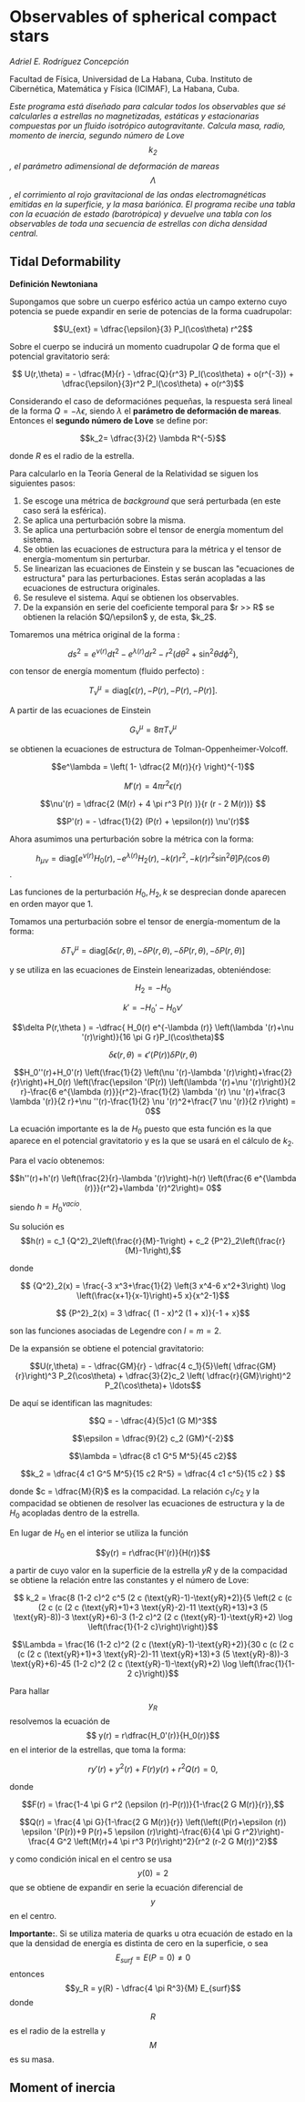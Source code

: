 <h1>Observables of spherical compact stars</h1>


_Adriel E. Rodríguez Concepción_

Facultad de Física, Universidad de La Habana, Cuba.
Instituto de Cibernética, Matemática y Física (ICIMAF), La Habana, Cuba.

<i>Este programa está diseñado para calcular todos los observables que sé calcularles a estrellas no magnetizadas, estáticas y estacionarias compuestas por un fluido isotrópico autogravitante. Calcula masa, radio, momento de inercia, segundo número de Love $$k_2$$, el parámetro adimensional de deformación de mareas $$\Lambda$$, el corrimiento al rojo gravitacional de las ondas electromagnéticas emitidas en la superficie, y la masa bariónica. El programa recibe una tabla con la ecuación de estado (barotrópica) y devuelve una tabla con los observables de  toda una secuencia de estrellas con dicha densidad central.</i>

<h2>Tidal Deformability</h2>

**Definición Newtoniana**

Supongamos que sobre un cuerpo esférico actúa un campo externo cuyo potencia se puede expandir en serie de potencias de la forma cuadrupolar:
    
    
$$U_{ext} = \dfrac{\epsilon}{3} P_l(\cos\theta) r^2$$

Sobre el cuerpo se inducirá un momento cuadrupolar $Q$ de forma que el potencial gravitatorio será:

$$ U(r,\theta) = - \dfrac{M}{r} - \dfrac{Q}{r^3} P_l(\cos\theta) + o(r^{-3}) + \dfrac{\epsilon}{3}r^2 P_l(\cos\theta) + o(r^3)$$

Considerando el caso de deformaciónes pequeñas, la respuesta será lineal de la forma $Q = -\lambda \epsilon$, siendo $\lambda$ el **parámetro de deformación de mareas**. Entonces el **segundo número de Love** se define por:
    
$$k_2= \dfrac{3}{2} \lambda R^{-5}$$

donde $R$ es el radio de la estrella.


Para calcularlo en la Teoría General de la Relatividad se siguen los siguientes pasos:
<ol>
    <li> Se escoge una métrica de <i>background</i> que será perturbada (en este caso será la esférica).
    <li> Se aplica una perturbación sobre la misma.
    <li> Se aplica una perturbación sobre el tensor de energía momentum del sistema.
    <li> Se obtien las ecuaciones de estructura para la métrica y el tensor de energía-momentum sin perturbar.
    <li> Se linearizan las ecuaciones de Einstein y se buscan las "ecuaciones de estructura" para las perturbaciones. Estas serán acopladas a las ecuaciones de estructura originales. 
    <li> Se resuleve el sistema. Aquí se obtienen los observables.
    <li> De la expansión en serie del coeficiente temporal para $r >> R$ se obtienen la relación $Q/\epsilon$ y, de esta, $k_2$.
</ol>


Tomaremos una métrica original de la forma :

$$ ds^2 = e^{\nu(r)}dt^2 - e^{\lambda(r)}dr^2 - r^2(d\theta^2 + \sin^2\theta d\phi^2),$$

con tensor de energía momentum (fluido perfecto) :

$$ T^\mu_\nu = \text{diag} [ \epsilon(r),- P(r),- P(r), -P(r) ].$$

A partir de las ecuaciones de Einstein

$$G^\mu_\nu = 8\pi  T^\mu_\nu$$

se obtienen la ecuaciones de estructura de Tolman-Oppenheimer-Volcoff.

$$e^\lambda = \left( 1- \dfrac{2 M(r)}{r} \right)^{-1}$$

$$M'(r) = 4\pi r^2 \epsilon(r)$$

$$\nu'(r) = \dfrac{2  (M(r) + 4 \pi r^3 P(r) )}{r (r - 2  M(r))} $$

$$P'(r) = - \dfrac{1}{2} (P(r) + \epsilon(r)) \nu'(r)$$


Ahora asumimos una perturbación sobre la métrica con la forma:

$$h_{\mu\nu} = \text{diag} [ e^{\nu(r)} H_0(r), - e^{\lambda(r)} H_2(r), -k(r) r^2,-k(r) r^2\sin^2\theta] P_l(\cos\theta)$$.

Las funciones de la perturbación $H_0,H_2,k$ se desprecian donde aparecen en orden mayor que 1.

Tomamos una perturbación sobre el tensor de energía-momentum de la forma:

$$ \delta T^\mu_\nu = \text{diag} [\delta \epsilon(r,\theta),-\delta P(r,\theta),- \delta P(r,\theta), -\delta P(r,\theta) ]$$

y se utiliza en las ecuaciones de Einstein lenearizadas, obteniéndose:

$$H_2 = - H_0$$

$$k' = - H_0' - H_0 \nu'$$

$$\delta P(r,\theta ) =  -\dfrac{ H_0(r) e^{-\lambda (r)} \left(\lambda '(r)+\nu '(r)\right)}{16 \pi  G r}P_l(\cos\theta)$$

$$\delta\epsilon(r,\theta) = \epsilon'(P(r))\delta P(r,\theta )$$ 

$$H_0''(r)+H_0'(r) \left(\frac{1}{2} \left(\nu '(r)-\lambda '(r)\right)+\frac{2}{r}\right)+H_0(r) \left(\frac{\epsilon '(P(r)) \left(\lambda '(r)+\nu '(r)\right)}{2 r}-\frac{6 e^{\lambda (r)}}{r^2}-\frac{1}{2} \lambda '(r) \nu '(r)+\frac{3 \lambda '(r)}{2 r}+\nu ''(r)-\frac{1}{2} \nu '(r)^2+\frac{7 \nu '(r)}{2 r}\right) = 0$$

La ecuación importante es la de $H_0$ puesto que esta función es la que aparece en el potencial gravitatorio y es la que se usará en el cálculo de $k_2$.

Para el vacío obtenemos:

$$h''(r)+h'(r) \left(\frac{2}{r}-\lambda '(r)\right)-h(r) \left(\frac{6 e^{\lambda (r)}}{r^2}+\lambda '(r)^2\right)= 0$$

siendo $h = {H_0}^{vacío}$.

Su solución es 
$$h(r) = c_1 {Q^2}_2\left(\frac{r}{M}-1\right) + c_2 {P^2}_2\left(\frac{r}{M}-1\right),$$

donde 

$$ {Q^2}_2(x) = \frac{-3 x^3+\frac{1}{2} \left(3 x^4-6 x^2+3\right) \log \left(\frac{x+1}{x-1}\right)+5 x}{x^2-1}$$

$$ {P^2}_2(x) = 3 \dfrac{ (1 - x)^2 (1 + x)}{-1 + x}$$

son las funciones asociadas de Legendre con $l=m=2$.

De la expansión se obtiene el potencial gravitatorio:

$$U(r,\theta) = - \dfrac{GM}{r} - \dfrac{4 c_1}{5}\left( \dfrac{GM}{r}\right)^3 P_2(\cos\theta) + \dfrac{3}{2}c_2 \left( \dfrac{r}{GM}\right)^2 P_2(\cos\theta)+ \ldots$$


De aquí se identifican las magnitudes:

$$Q = - \dfrac{4}{5}c1 (G M)^3$$

$$\epsilon = \dfrac{9}{2} c_2 (GM)^{-2}$$

$$\lambda =  \dfrac{8 c1 G^5 M^5}{45 c2}$$

$$k_2 = \dfrac{4 c1 G^5 M^5}{15 c2 R^5} =  \dfrac{4 c1 c^5}{15 c2 } $$

donde $c = \dfrac{M}{R}$ es la compacidad. La relación $c_1/c_2$ y la compacidad se obtienen de resolver las ecuaciones de estructura y la de $H_0$ acopladas dentro de la estrella. 

En lugar de $H_0$ en el interior se utiliza la función

$$y(r) = r\dfrac{H'(r)}{H(r)}$$

a partir de cuyo valor en la superficie de la estrella $yR$ y de la compacidad se obtiene la relación entre las constantes y el número de Love:


$$ k_2 = \frac{8 (1-2 c)^2 c^5 (2 c (\text{yR}-1)-\text{yR}+2)}{5 \left(2 c (c (2 c (c (2 c (\text{yR}+1)+3 \text{yR}-2)-11 \text{yR}+13)+3 (5 \text{yR}-8))-3 \text{yR}+6)-3 (1-2 c)^2 (2 c (\text{yR}-1)-\text{yR}+2) \log \left(\frac{1}{1-2 c}\right)\right)}$$

$$\Lambda = \frac{16 (1-2 c)^2 (2 c (\text{yR}-1)-\text{yR}+2)}{30 c (c (2 c (c (2 c (\text{yR}+1)+3 \text{yR}-2)-11 \text{yR}+13)+3 (5 \text{yR}-8))-3 \text{yR}+6)-45 (1-2 c)^2 (2 c (\text{yR}-1)-\text{yR}+2) \log \left(\frac{1}{1-2 c}\right)}$$

Para hallar $$y_R$$ resolvemos la ecuación de $$ y(r) = r\dfrac{H_0'(r)}{H_0(r)}$$ en el interior de la estrellas, que toma la forma:

$$r y'(r) + y^2(r) + F(r) y(r) + r^2 Q(r) = 0,$$


donde 

$$F(r) = \frac{1-4 \pi  G r^2 (\epsilon (r)-P(r))}{1-\frac{2 G M(r)}{r}},$$

$$Q(r) = \frac{4 \pi  G}{1-\frac{2 G M(r)}{r}} \left(\left((P(r)+\epsilon (r)) \epsilon '(P(r))+9 P(r)+5 \epsilon (r)\right)-\frac{6}{4 \pi  G r^2}\right)-\frac{4 G^2 \left(M(r)+4 \pi  r^3 P(r)\right)^2}{r^2 (r-2 G M(r))^2}$$

y como condición inical en el centro se usa $$y(0) = 2$$ que se obtiene de expandir en serie la ecuación diferencial de $$y$$ en el centro.

**Importante:**. Si se utiliza materia de quarks u otra ecuación de estado en la que la densidad de energía es distinta de cero en la superficie, o sea $$E_{surf} = E(P = 0) \ne 0 $$ entonces $$y_R = y(R) - \dfrac{4 \pi R^3}{M} E_{surf}$$ donde $$R$$ es el radio de la estrella y $$M$$ es su masa.

<h2>Moment of inercia</h2>

